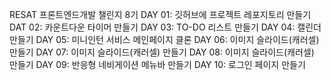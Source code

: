 RESAT 프론트엔드개발 챌린지 8기
DAY 01: 깃허브에 프로젝트 레포지토리 만들기
DAT 02: 카운트다운 타이머 만들기
DAY 03: TO-DO 리스트 만들기
DAY 04: 캘린더 만들기
DAY 05: 미니인턴 서비스 메인페이지 클론
DAY 06: 이미지 슬라이드(캐러셀) 만들기
DAY 07: 이미지 슬라이드(캐러셀) 만들기
DAY 08: 이미지 슬라이드(캐러셀) 만들기
DAY 09: 반응형 네비게이션 메뉴바 만들기
DAY 10: 로그인 페이지 만들기
